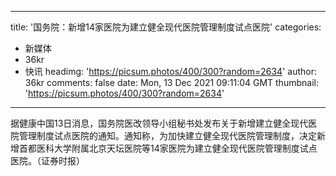 
---
title: '国务院：新增14家医院为建立健全现代医院管理制度试点医院'
categories: 
 - 新媒体
 - 36kr
 - 快讯
headimg: 'https://picsum.photos/400/300?random=2634'
author: 36kr
comments: false
date: Mon, 13 Dec 2021 09:11:04 GMT
thumbnail: 'https://picsum.photos/400/300?random=2634'
---

<div>   
据健康中国13日消息，国务院医改领导小组秘书处发布关于新增建立健全现代医院管理制度试点医院的通知。通知称，为加快建立健全现代医院管理制度，决定新增首都医科大学附属北京天坛医院等14家医院为建立健全现代医院管理制度试点医院。（证券时报）  
</div>
            